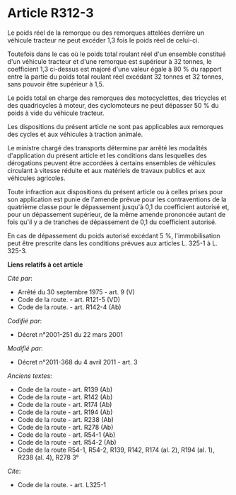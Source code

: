 # Article R312-3

Le poids réel de la remorque ou des remorques attelées derrière un véhicule tracteur ne peut excéder 1,3 fois le poids réel
de celui-ci. 

Toutefois dans le cas où le poids total roulant réel d'un ensemble constitué d'un véhicule tracteur et d'une remorque est
supérieur à 32 tonnes, le coefficient 1,3 ci-dessus est majoré d'une valeur égale à 80 % du rapport entre la partie du poids
total roulant réel excédant 32 tonnes et 32 tonnes, sans pouvoir être supérieur à 1,5. 

Le poids total en charge des remorques des motocyclettes, des tricycles et des quadricycles à moteur, des cyclomoteurs ne
peut dépasser 50 % du poids à vide du véhicule tracteur. 

Les dispositions du présent article ne sont pas applicables aux remorques des cycles et aux véhicules à traction animale. 

Le ministre chargé des transports détermine par arrêté les modalités d'application du présent article et les conditions dans
lesquelles des dérogations peuvent être accordées à certains ensembles de véhicules circulant à vitesse réduite et aux
matériels de travaux publics et aux véhicules agricoles. 

Toute infraction aux dispositions du présent article ou à celles prises pour son application est punie de l'amende prévue
pour les contraventions de la quatrième classe pour le dépassement jusqu'à 0,1 du coefficient autorisé et, pour un
dépassement supérieur, de la même amende prononcée autant de fois qu'il y a de tranches de dépassement de 0,1 du coefficient
autorisé. 

En cas de dépassement du poids autorisé excédant 5 %, l'immobilisation peut être prescrite dans les conditions prévues aux
articles L. 325-1 à L. 325-3.

**Liens relatifs à cet article**

_Cité par_:

  - Arrêté du 30 septembre 1975 - art. 9 (V)
  - Code de la route. - art. R121-5 (VD)
  - Code de la route. - art. R142-4 (Ab)

_Codifié par_:

  - Décret n°2001-251 du 22 mars 2001

_Modifié par_:

  - Décret n°2011-368 du 4 avril 2011 - art. 3

_Anciens textes_:

  - Code de la route - art. R139 (Ab)
  - Code de la route - art. R142 (Ab)
  - Code de la route - art. R174 (Ab)
  - Code de la route - art. R194 (Ab)
  - Code de la route - art. R238 (Ab)
  - Code de la route - art. R278 (Ab)
  - Code de la route - art. R54-1 (Ab)
  - Code de la route - art. R54-2 (Ab)
  - Code de la route R54-1, R54-2, R139, R142, R174 (al. 2), R194 (al. 1), R238 (al. 4), R278 3°

_Cite_:

  - Code de la route. - art. L325-1
